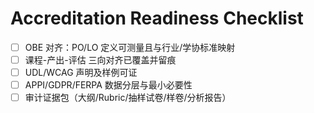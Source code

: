 # Accreditation Readiness Checklist

- [ ] OBE 对齐：PO/LO 定义可测量且与行业/学协标准映射
- [ ] 课程-产出-评估 三向对齐已覆盖并留痕
- [ ] UDL/WCAG 声明及样例可证
- [ ] APPI/GDPR/FERPA 数据分层与最小必要性
- [ ] 审计证据包（大纲/Rubric/抽样试卷/样卷/分析报告）
